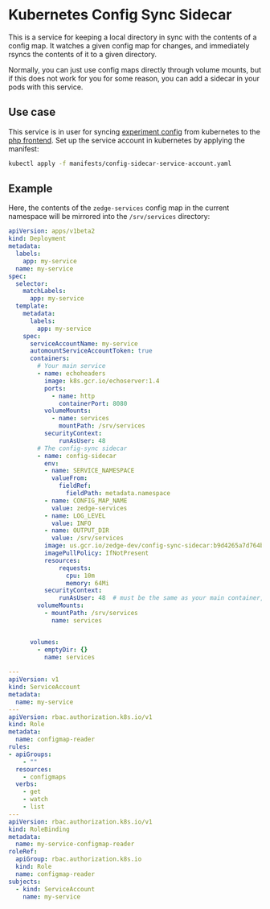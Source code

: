 # Kubernetes Config Sync Sidecar

This is a service for keeping a local directory in sync with the contents of a config map.
It watches a given config map for changes, and immediately rsyncs the contents of it to
a given directory.

Normally, you can just use config maps directly through volume mounts,
but if this does not work for you for some reason, you can add a
sidecar in your pods with this service.

## Use case

This service is in user for syncing [experiment config](https://gitlab.com/zedge/data-warehouse/experiment-controller) from kubernetes to the [php frontend](https://github.com/zedge/frontend). Set up the service account in kubernetes by applying the manifest:
```bash
kubectl apply -f manifests/config-sidecar-service-account.yaml
```

## Example

Here, the contents of the `zedge-services` config map in the current namespace will be mirrored into the
`/srv/services` directory:

```yaml
apiVersion: apps/v1beta2
kind: Deployment
metadata:
  labels:
    app: my-service
  name: my-service
spec:
  selector:
    matchLabels:
      app: my-service
  template:
    metadata:
      labels:
        app: my-service
    spec:
      serviceAccountName: my-service
      automountServiceAccountToken: true
      containers:
        # Your main service
        - name: echoheaders
          image: k8s.gcr.io/echoserver:1.4
          ports:
            - name: http
			  containerPort: 8080
		  volumeMounts:
			- name: services
			  mountPath: /srv/services
          securityContext:
              runAsUser: 48
        # The config-sync sidecar
        - name: config-sidecar
          env:
          - name: SERVICE_NAMESPACE
            valueFrom:
              fieldRef:
                fieldPath: metadata.namespace
          - name: CONFIG_MAP_NAME
            value: zedge-services
          - name: LOG_LEVEL
            value: INFO
          - name: OUTPUT_DIR
            value: /srv/services
          image: us.gcr.io/zedge-dev/config-sync-sidecar:b9d4265a7d764b8fb01e07e97a2b15faf5f8f092
          imagePullPolicy: IfNotPresent
          resources:
              requests:
                cpu: 10m
                memory: 64Mi
          securityContext:
              runAsUser: 48  # must be the same as your main container, since files are written 0600!
        volumeMounts:
          - mountPath: /srv/services
            name: services


      volumes:
        - emptyDir: {}
          name: services
  
---
apiVersion: v1
kind: ServiceAccount
metadata:
  name: my-service
---
apiVersion: rbac.authorization.k8s.io/v1
kind: Role
metadata:
  name: configmap-reader
rules:
- apiGroups:
    - ""
  resources:
    - configmaps
  verbs:
    - get
    - watch
    - list
---
apiVersion: rbac.authorization.k8s.io/v1
kind: RoleBinding
metadata:
  name: my-service-configmap-reader
roleRef:
  apiGroup: rbac.authorization.k8s.io
  kind: Role
  name: configmap-reader
subjects:
  - kind: ServiceAccount
    name: my-service

```
